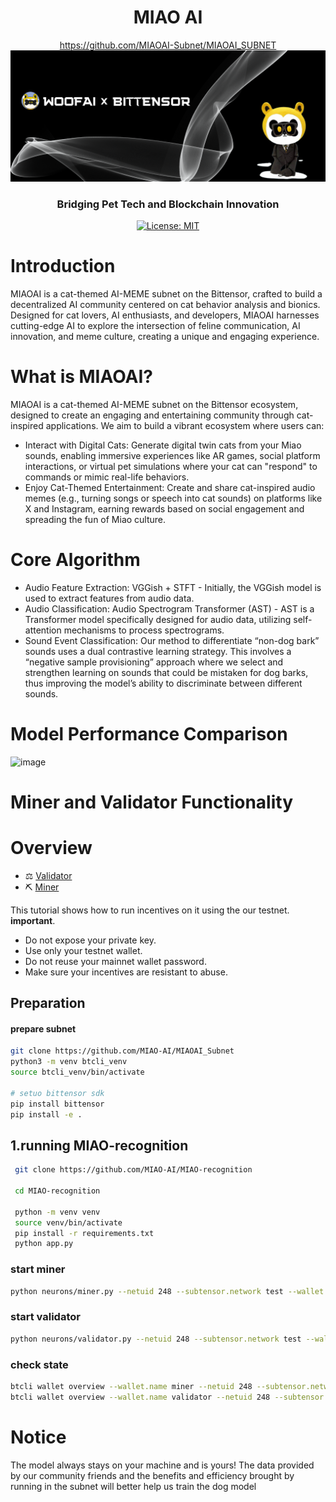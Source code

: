 
<div align="center">

# **MIAO AI** <!-- omit in toc -->
https://github.com/MIAOAI-Subnet/MIAOAI_SUBNET
![hero](./asset/offline.png)
### Bridging Pet Tech and Blockchain Innovation <!-- omit in toc -->


[![License: MIT](https://img.shields.io/badge/License-MIT-yellow.svg)](https://opensource.org/licenses/MIT)

</div>

#  Introduction

MIAOAI is a cat-themed AI-MEME subnet on the Bittensor, crafted to build a decentralized AI community centered on cat behavior analysis and bionics. Designed for cat lovers, AI enthusiasts, and developers, MIAOAI harnesses cutting-edge AI to explore the intersection of feline communication, AI innovation, and meme culture, creating a unique and engaging experience.

# What is MIAOAI?
MIAOAI is a cat-themed AI-MEME subnet on the Bittensor ecosystem, designed to create an engaging and entertaining community through cat-inspired applications. We aim to build a vibrant ecosystem where users can:
-  Interact with Digital Cats: Generate digital twin cats from your Miao sounds, enabling immersive experiences like AR games, social platform interactions, or virtual pet simulations where your cat can "respond" to commands or mimic real-life behaviors.
-  Enjoy Cat-Themed Entertainment: Create and share cat-inspired audio memes (e.g., turning songs or speech into cat sounds) on platforms like X and Instagram, earning rewards based on social engagement and spreading the fun of Miao culture.

# Core Algorithm
- Audio Feature Extraction: VGGish + STFT - Initially, the VGGish model is used to extract features from audio data.
- Audio Classification: Audio Spectrogram Transformer (AST) - AST is a Transformer model specifically designed for audio data, utilizing self-attention mechanisms to process spectrograms.
- Sound Event Classification: Our method to differentiate “non-dog bark” sounds uses a dual contrastive learning strategy. This involves a “negative sample provisioning” approach where we select and strengthen learning on sounds that could be mistaken for dog barks, thus improving the model’s ability to discriminate between different sounds.

# Model Performance Comparison

<img width="416" alt="image" src="https://github.com/user-attachments/assets/a25d4cc0-bbca-4f74-b587-852a706e800e">

# Miner and Validator Functionality

# Overview
- ⚖️ [Validator](./docs/validator.md)
- ⛏️ [Miner](./docs/miner.md)

This tutorial shows how to  run incentives on it using the our testnet.
**important**.
- Do not expose your private key.
- Use only your testnet wallet.
- Do not reuse your mainnet wallet password.
- Make sure your incentives are resistant to abuse.

## Preparation
#### prepare subnet
```bash
git clone https://github.com/MIAO-AI/MIAOAI_Subnet
python3 -m venv btcli_venv
source btcli_venv/bin/activate

# setuo bittensor sdk
pip install bittensor
pip install -e .
```
##  1.running MIAO-recognition
```bash
 git clone https://github.com/MIAO-AI/MIAO-recognition

 cd MIAO-recognition

 python -m venv venv
 source venv/bin/activate
 pip install -r requirements.txt
 python app.py 
```

### start miner
```bash
python neurons/miner.py --netuid 248 --subtensor.network test --wallet.name miner --wallet.hotkey miner --logging.debug
```

### start validator
```bash
python neurons/validator.py --netuid 248 --subtensor.network test --wallet.name validator1 --wallet.hotkey validator1 --logging.debug 
```
### check state
```bash
btcli wallet overview --wallet.name miner --netuid 248 --subtensor.network test
btcli wallet overview --wallet.name validator --netuid 248 --subtensor.network test
```

# Notice
The model always stays on your machine and is yours!
The data provided by our community friends and the benefits and efficiency brought by running in the subnet will better help us train the dog model

